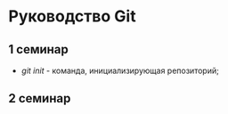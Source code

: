 # Руководство Git

## 1 семинар

* *git init* - команда, инициализирующая репозиторий;

## 2 семинар
